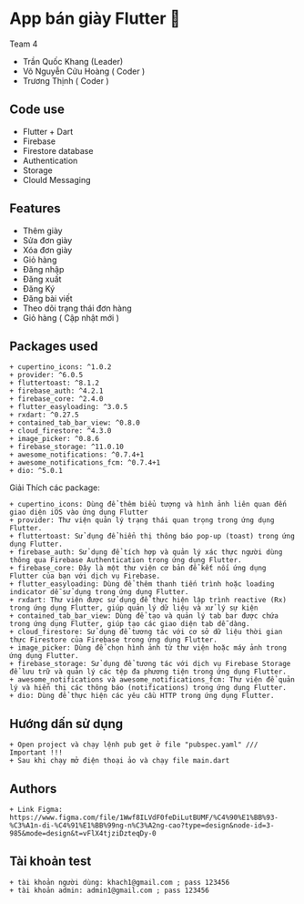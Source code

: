 
# App bán giày Flutter 👢
Team 4 
+ Trần Quốc Khang (Leader)
+ Võ Nguyễn Cửu Hoàng ( Coder )
+ Trương Thịnh ( Coder )

## Code use
+ Flutter + Dart
+ Firebase
+ Firestore database
+ Authentication
+ Storage
+ Clould Messaging

## Features
+ Thêm giày
+ Sửa đơn giày
+ Xóa đơn giày
+ Giỏ hàng
+ Đăng nhập
+ Đăng xuất
+ Đăng Ký
+ Đăng bài viết
+ Theo dõi trạng thái đơn hàng
+ Giỏ hàng ( Cập nhật mới )
## Packages used 
```
+ cupertino_icons: ^1.0.2
+ provider: ^6.0.5
+ fluttertoast: ^8.1.2
+ firebase_auth: ^4.2.1
+ firebase_core: ^2.4.0
+ flutter_easyloading: ^3.0.5
+ rxdart: ^0.27.5
+ contained_tab_bar_view: ^0.8.0
+ cloud_firestore: ^4.3.0
+ image_picker: ^0.8.6
+ firebase_storage: ^11.0.10
+ awesome_notifications: ^0.7.4+1
+ awesome_notifications_fcm: ^0.7.4+1
+ dio: ^5.0.1
```
Giải Thích các package:
```
+ cupertino_icons: Dùng để thêm biểu tượng và hình ảnh liên quan đến giao diện iOS vào ứng dụng Flutter
+ provider: Thư viện quản lý trạng thái quan trọng trong ứng dụng Flutter.
+ fluttertoast: Sử dụng để hiển thị thông báo pop-up (toast) trong ứng dụng Flutter.
+ firebase_auth: Sử dụng để tích hợp và quản lý xác thực người dùng thông qua Firebase Authentication trong ứng dụng Flutter.
+ firebase_core: Đây là một thư viện cơ bản để kết nối ứng dụng Flutter của bạn với dịch vụ Firebase.
+ flutter_easyloading: Dùng để thêm thanh tiến trình hoặc loading indicator dễ sử dụng trong ứng dụng Flutter.
+ rxdart: Thư viện được sử dụng để thực hiện lập trình reactive (Rx) trong ứng dụng Flutter, giúp quản lý dữ liệu và xử lý sự kiện
+ contained_tab_bar_view: Dùng để tạo và quản lý tab bar được chứa trong ứng dụng Flutter, giúp tạo các giao diện tab dễ dàng.
+ cloud_firestore: Sử dụng để tương tác với cơ sở dữ liệu thời gian thực Firestore của Firebase trong ứng dụng Flutter.
+ image_picker: Dùng để chọn hình ảnh từ thư viện hoặc máy ảnh trong ứng dụng Flutter.
+ firebase_storage: Sử dụng để tương tác với dịch vụ Firebase Storage để lưu trữ và quản lý các tệp đa phương tiện trong ứng dụng Flutter.
+ awesome_notifications và awesome_notifications_fcm: Thư viện để quản lý và hiển thị các thông báo (notifications) trong ứng dụng Flutter.
+ dio: Dùng để thực hiện các yêu cầu HTTP trong ứng dụng Flutter.
```
## Hướng dấn sử dụng 
```
+ Open project và chạy lệnh pub get ở file "pubspec.yaml" /// Important !!!
+ Sau khi chạy mở điện thoại ảo và chạy file main.dart
```
## Authors
```
+ Link Figma: https://www.figma.com/file/1Wwf8ILVdF0feDiLutBUMF/%C4%90%E1%BB%93-%C3%A1n-di-%C4%91%E1%BB%99ng-n%C3%A2ng-cao?type=design&node-id=3-985&mode=design&t=vFlX4tjziDzteqDy-0
```
## Tài khoản test
```
+ tài khoản người dùng: khach1@gmail.com ; pass 123456
+ tài khoản admin: admin1@gmail.com ; pass 123456
```
